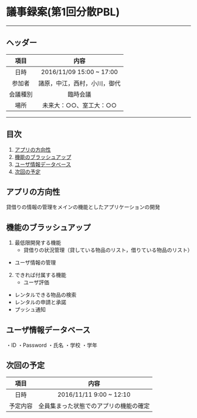 # 議事録案(第1回分散PBL)
---
## ヘッダー
|項目|内容|
|:--:|:--:|
| 日時 | 2016/11/09  15:00 ~ 17:00|
| 参加者 | 諸原，中江，西村，小川，御代 |
| 会議種別 | 臨時会議 |
| 場所 | 未来大：○○、室工大：○○ |

---
## 目次
1. [アプリの方向性](#anchar1)
2. [機能のブラッシュアップ](#anchar2)
3. [ユーザ情報データベース](#anchar3)
4. [次回の予定](#anchar4)

## <div id="anchar1"/>アプリの方向性
貸借りの情報の管理をメインの機能としたアプリケーションの開発

## <div id="anchar2"/>機能のブラッシュアップ
1. 最低限開発する機能
	- 貸借りの状況管理（貸している物品のリスト，借りている物品のリスト）
  - ユーザ情報の管理
	
2. できれば付属する機能
	- ユーザ評価
  - レンタルできる物品の検索
  - レンタルの申請と承諾
  - プッシュ通知

## <div id="anchar3"/>ユーザ情報データベース
・ID
・Password
・氏名
・学校
・学年

## <div id="anchar4"/>次回の予定
|項目|内容|
|:--:|:--:|
| 日時 | 2016/11/11  9:00 ~ 12:10|
| 予定内容 | 全員集まった状態でのアプリの機能の確定 |
